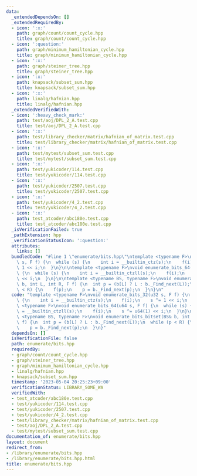 ```yaml
---
data:
  _extendedDependsOn: []
  _extendedRequiredBy:
  - icon: ':x:'
    path: graph/count/count_cycle.hpp
    title: graph/count/count_cycle.hpp
  - icon: ':question:'
    path: graph/minimum_hamiltonian_cycle.hpp
    title: graph/minimum_hamiltonian_cycle.hpp
  - icon: ':x:'
    path: graph/steiner_tree.hpp
    title: graph/steiner_tree.hpp
  - icon: ':x:'
    path: knapsack/subset_sum.hpp
    title: knapsack/subset_sum.hpp
  - icon: ':x:'
    path: linalg/hafnian.hpp
    title: linalg/hafnian.hpp
  _extendedVerifiedWith:
  - icon: ':heavy_check_mark:'
    path: test/aoj/DPL_2_A.test.cpp
    title: test/aoj/DPL_2_A.test.cpp
  - icon: ':x:'
    path: test/library_checker/matrix/hafnian_of_matrix.test.cpp
    title: test/library_checker/matrix/hafnian_of_matrix.test.cpp
  - icon: ':x:'
    path: test/mytest/subset_sum.test.cpp
    title: test/mytest/subset_sum.test.cpp
  - icon: ':x:'
    path: test/yukicoder/114.test.cpp
    title: test/yukicoder/114.test.cpp
  - icon: ':x:'
    path: test/yukicoder/2507.test.cpp
    title: test/yukicoder/2507.test.cpp
  - icon: ':x:'
    path: test/yukicoder/4_2.test.cpp
    title: test/yukicoder/4_2.test.cpp
  - icon: ':x:'
    path: test_atcoder/abc180e.test.cpp
    title: test_atcoder/abc180e.test.cpp
  _isVerificationFailed: true
  _pathExtension: hpp
  _verificationStatusIcon: ':question:'
  attributes:
    links: []
  bundledCode: "#line 1 \"enumerate/bits.hpp\"\ntemplate <typename F>\nvoid enumerate_bits_32(u32\
    \ s, F f) {\n  while (s) {\n    int i = __builtin_ctz(s);\n    f(i);\n    s ^=\
    \ 1 << i;\n  }\n}\n\ntemplate <typename F>\nvoid enumerate_bits_64(u64 s, F f)\
    \ {\n  while (s) {\n    int i = __builtin_ctzll(s);\n    f(i);\n    s ^= u64(1)\
    \ << i;\n  }\n}\n\ntemplate <typename BS, typename F>\nvoid enumerate_bits_bitset(BS&\
    \ b, int L, int R, F f) {\n  int p = (b[L] ? L : b._Find_next(L));\n  while (p\
    \ < R) {\n    f(p);\n    p = b._Find_next(p);\n  }\n}\n"
  code: "template <typename F>\nvoid enumerate_bits_32(u32 s, F f) {\n  while (s)\
    \ {\n    int i = __builtin_ctz(s);\n    f(i);\n    s ^= 1 << i;\n  }\n}\n\ntemplate\
    \ <typename F>\nvoid enumerate_bits_64(u64 s, F f) {\n  while (s) {\n    int i\
    \ = __builtin_ctzll(s);\n    f(i);\n    s ^= u64(1) << i;\n  }\n}\n\ntemplate\
    \ <typename BS, typename F>\nvoid enumerate_bits_bitset(BS& b, int L, int R, F\
    \ f) {\n  int p = (b[L] ? L : b._Find_next(L));\n  while (p < R) {\n    f(p);\n\
    \    p = b._Find_next(p);\n  }\n}"
  dependsOn: []
  isVerificationFile: false
  path: enumerate/bits.hpp
  requiredBy:
  - graph/count/count_cycle.hpp
  - graph/steiner_tree.hpp
  - graph/minimum_hamiltonian_cycle.hpp
  - linalg/hafnian.hpp
  - knapsack/subset_sum.hpp
  timestamp: '2023-05-04 20:25:23+09:00'
  verificationStatus: LIBRARY_SOME_WA
  verifiedWith:
  - test_atcoder/abc180e.test.cpp
  - test/yukicoder/114.test.cpp
  - test/yukicoder/2507.test.cpp
  - test/yukicoder/4_2.test.cpp
  - test/library_checker/matrix/hafnian_of_matrix.test.cpp
  - test/aoj/DPL_2_A.test.cpp
  - test/mytest/subset_sum.test.cpp
documentation_of: enumerate/bits.hpp
layout: document
redirect_from:
- /library/enumerate/bits.hpp
- /library/enumerate/bits.hpp.html
title: enumerate/bits.hpp
---
```


